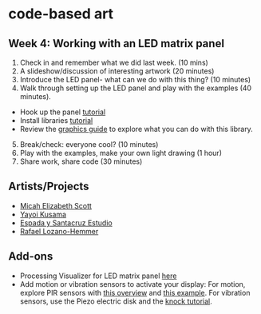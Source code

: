 # code-based art

## Week 4: Working with an LED matrix panel

1. Check in and remember what we did last week. (10 mins)
2. A slideshow/discussion of interesting artwork (20 minutes)
3. Introduce the LED panel- what can we do with this thing? (10 minutes)
4. Walk through setting up the LED panel and play with the examples (40 minutes).
  * Hook up the panel [tutorial](http://embedded-lab.com/blog/hookup-guide-for-16x32-rgb-led-panel/)
  * Install libraries [tutorial](https://www.arduino.cc/en/Guide/Libraries)
  * Review the [graphics guide](https://learn.adafruit.com/adafruit-gfx-graphics-library/overview) to explore what you can do with this library.
  
5. Break/check: everyone cool? (10 minutes)
7. Play with the examples, make your own light drawing (1 hour)
8. Share work, share code (30 minutes)



## Artists/Projects
* [Micah Elizabeth Scott](http://www.misc.name/#/forest/)
* [Yayoi Kusama](https://www.artsy.net/artwork/yayoi-kusama-infinity-mirrored-room-the-souls-of-millions-of-light-years-away-1)
* [Espada y Santacruz Estudio](http://www.espadaysantacruz.com/projects/light-kinetics)
* [Rafael Lozano-Hemmer](http://www.lozano-hemmer.com)

## Add-ons
* Processing Visualizer for LED matrix panel [here](https://github.com/jdeboi/pimpMyBike)
* Add motion or vibration sensors to activate your display:
For motion, explore PIR sensors with [this overview](https://learn.adafruit.com/pir-passive-infrared-proximity-motion-sensor/overview) and [this example](https://github.com/lizzybrooks/code-based-art/tree/master/week3/examples/arduino).
For vibration sensors, use the Piezo electric disk and the [knock tutorial](https://www.arduino.cc/en/Tutorial/Knock).


